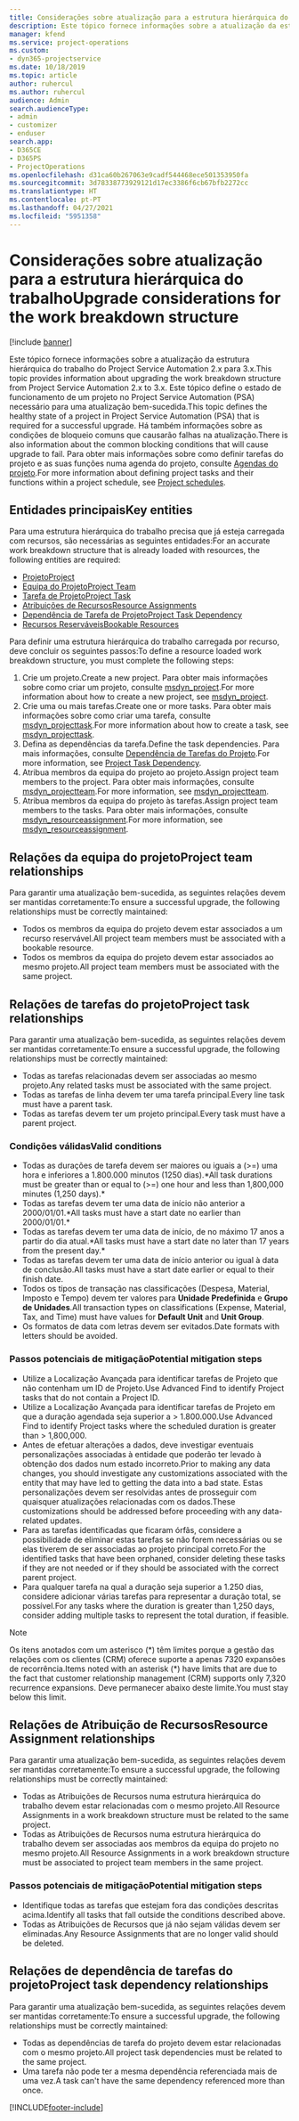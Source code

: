 ```yaml
---
title: Considerações sobre atualização para a estrutura hierárquica do trabalho
description: Este tópico fornece informações sobre a atualização da estrutura hierárquica do trabalho do Project Service Automation 2.x para 3.x.
manager: kfend
ms.service: project-operations
ms.custom:
- dyn365-projectservice
ms.date: 10/18/2019
ms.topic: article
author: ruhercul
ms.author: ruhercul
audience: Admin
search.audienceType:
- admin
- customizer
- enduser
search.app:
- D365CE
- D365PS
- ProjectOperations
ms.openlocfilehash: d31ca60b267063e9cadf544468ece501353950fa
ms.sourcegitcommit: 3d78338773929121d17ec3386f6cb67bfb2272cc
ms.translationtype: HT
ms.contentlocale: pt-PT
ms.lasthandoff: 04/27/2021
ms.locfileid: "5951358"
---
```

# <a name="upgrade-considerations-for-the-work-breakdown-structure"></a><span data-ttu-id="1cc6a-103">Considerações sobre atualização para a estrutura hierárquica do trabalho</span><span class="sxs-lookup"><span data-stu-id="1cc6a-103">Upgrade considerations for the work breakdown structure</span></span>

[!include [banner](../includes/psa-now-project-operations.md)]

<span data-ttu-id="1cc6a-104">Este tópico fornece informações sobre a atualização da estrutura hierárquica do trabalho do Project Service Automation 2.x para 3.x.</span><span class="sxs-lookup"><span data-stu-id="1cc6a-104">This topic provides information about upgrading the work breakdown structure from Project Service Automation 2.x to 3.x.</span></span> <span data-ttu-id="1cc6a-105">Este tópico define o estado de funcionamento de um projeto no Project Service Automation (PSA) necessário para uma atualização bem-sucedida.</span><span class="sxs-lookup"><span data-stu-id="1cc6a-105">This topic defines the healthy state of a project in Project Service Automation (PSA) that is required for a successful upgrade.</span></span> <span data-ttu-id="1cc6a-106">Há também informações sobre as condições de bloqueio comuns que causarão falhas na atualização.</span><span class="sxs-lookup"><span data-stu-id="1cc6a-106">There is also information about the common blocking conditions that will cause upgrade to fail.</span></span> <span data-ttu-id="1cc6a-107">Para obter mais informações sobre como definir tarefas do projeto e as suas funções numa agenda do projeto, consulte [Agendas do projeto](project-creating.md).</span><span class="sxs-lookup"><span data-stu-id="1cc6a-107">For more information about defining project tasks and their functions within a project schedule, see [Project schedules](project-creating.md).</span></span>

## <a name="key-entities"></a><span data-ttu-id="1cc6a-108">Entidades principais</span><span class="sxs-lookup"><span data-stu-id="1cc6a-108">Key entities</span></span>
<span data-ttu-id="1cc6a-109">Para uma estrutura hierárquica do trabalho precisa que já esteja carregada com recursos, são necessárias as seguintes entidades:</span><span class="sxs-lookup"><span data-stu-id="1cc6a-109">For an accurate work breakdown structure that is already loaded with resources, the following entities are required:</span></span>

- [<span data-ttu-id="1cc6a-110">Projeto</span><span class="sxs-lookup"><span data-stu-id="1cc6a-110">Project</span></span>](/dynamics365/customerengagement/on-premises/developer/entities/msdyn_project)
- [<span data-ttu-id="1cc6a-111">Equipa do Projeto</span><span class="sxs-lookup"><span data-stu-id="1cc6a-111">Project Team</span></span>](/dynamics365/customerengagement/on-premises/developer/entities/msdyn_projectteam)
- [<span data-ttu-id="1cc6a-112">Tarefa de Projeto</span><span class="sxs-lookup"><span data-stu-id="1cc6a-112">Project Task</span></span>](/dynamics365/customerengagement/on-premises/developer/entities/msdyn_projecttask)
- [<span data-ttu-id="1cc6a-113">Atribuições de Recursos</span><span class="sxs-lookup"><span data-stu-id="1cc6a-113">Resource Assignments</span></span>](/dynamics365/customerengagement/on-premises/developer/entities/msdyn_resourceassignment)
- [<span data-ttu-id="1cc6a-114">Dependência de Tarefa de Projeto</span><span class="sxs-lookup"><span data-stu-id="1cc6a-114">Project Task Dependency</span></span>](/dynamics365/customerengagement/on-premises/developer/entities/msdyn_projecttaskdependency)
- [<span data-ttu-id="1cc6a-115">Recursos Reserváveis</span><span class="sxs-lookup"><span data-stu-id="1cc6a-115">Bookable Resources</span></span>](/dynamics365/customerengagement/on-premises/developer/entities/bookableresource)

<span data-ttu-id="1cc6a-116">Para definir uma estrutura hierárquica do trabalho carregada por recurso, deve concluir os seguintes passos:</span><span class="sxs-lookup"><span data-stu-id="1cc6a-116">To define a resource loaded work breakdown structure, you must complete the following steps:</span></span>

1. <span data-ttu-id="1cc6a-117">Crie um projeto.</span><span class="sxs-lookup"><span data-stu-id="1cc6a-117">Create a new project.</span></span> <span data-ttu-id="1cc6a-118">Para obter mais informações sobre como criar um projeto, consulte [msdyn_project](/dynamics365/customerengagement/on-premises/developer/entities/msdyn_project).</span><span class="sxs-lookup"><span data-stu-id="1cc6a-118">For more information about how to create a new project, see [msdyn_project](/dynamics365/customerengagement/on-premises/developer/entities/msdyn_project).</span></span>
2. <span data-ttu-id="1cc6a-119">Crie uma ou mais tarefas.</span><span class="sxs-lookup"><span data-stu-id="1cc6a-119">Create one or more tasks.</span></span> <span data-ttu-id="1cc6a-120">Para obter mais informações sobre como criar uma tarefa, consulte [msdyn_projecttask](/dynamics365/customerengagement/on-premises/developer/entities/msdyn_projecttask).</span><span class="sxs-lookup"><span data-stu-id="1cc6a-120">For more information about how to create a task, see [msdyn_projecttask](/dynamics365/customerengagement/on-premises/developer/entities/msdyn_projecttask).</span></span>
3. <span data-ttu-id="1cc6a-121">Defina as dependências da tarefa.</span><span class="sxs-lookup"><span data-stu-id="1cc6a-121">Define the task dependencies.</span></span> <span data-ttu-id="1cc6a-122">Para mais informações, consulte [Dependência de Tarefas do Projeto](/dynamics365/customerengagement/on-premises/developer/entities/msdyn_projecttaskdependency).</span><span class="sxs-lookup"><span data-stu-id="1cc6a-122">For more information, see [Project Task Dependency](/dynamics365/customerengagement/on-premises/developer/entities/msdyn_projecttaskdependency).</span></span>
4. <span data-ttu-id="1cc6a-123">Atribua membros da equipa do projeto ao projeto.</span><span class="sxs-lookup"><span data-stu-id="1cc6a-123">Assign project team members to the project.</span></span> <span data-ttu-id="1cc6a-124">Para obter mais informações, consulte [msdyn_projectteam](/dynamics365/customerengagement/on-premises/developer/entities/msdyn_projectteam).</span><span class="sxs-lookup"><span data-stu-id="1cc6a-124">For more information, see [msdyn_projectteam](/dynamics365/customerengagement/on-premises/developer/entities/msdyn_projectteam).</span></span>
5. <span data-ttu-id="1cc6a-125">Atribua membros da equipa do projeto às tarefas.</span><span class="sxs-lookup"><span data-stu-id="1cc6a-125">Assign project team members to the tasks.</span></span> <span data-ttu-id="1cc6a-126">Para obter mais informações, consulte [msdyn_resourceassignment](/dynamics365/customerengagement/on-premises/developer/entities/msdyn_resourceassignment).</span><span class="sxs-lookup"><span data-stu-id="1cc6a-126">For more information, see [msdyn_resourceassignment](/dynamics365/customerengagement/on-premises/developer/entities/msdyn_resourceassignment).</span></span>

## <a name="project-team-relationships"></a><span data-ttu-id="1cc6a-127">Relações da equipa do projeto</span><span class="sxs-lookup"><span data-stu-id="1cc6a-127">Project team relationships</span></span>

<span data-ttu-id="1cc6a-128">Para garantir uma atualização bem-sucedida, as seguintes relações devem ser mantidas corretamente:</span><span class="sxs-lookup"><span data-stu-id="1cc6a-128">To ensure a successful upgrade, the following relationships must be correctly maintained:</span></span>
- <span data-ttu-id="1cc6a-129">Todos os membros da equipa do projeto devem estar associados a um recurso reservável.</span><span class="sxs-lookup"><span data-stu-id="1cc6a-129">All project team members must be associated with a bookable resource.</span></span>
- <span data-ttu-id="1cc6a-130">Todos os membros da equipa do projeto devem estar associados ao mesmo projeto.</span><span class="sxs-lookup"><span data-stu-id="1cc6a-130">All project team members must be associated with the same project.</span></span> 

## <a name="project-task-relationships"></a><span data-ttu-id="1cc6a-131">Relações de tarefas do projeto</span><span class="sxs-lookup"><span data-stu-id="1cc6a-131">Project task relationships</span></span>
<span data-ttu-id="1cc6a-132">Para garantir uma atualização bem-sucedida, as seguintes relações devem ser mantidas corretamente:</span><span class="sxs-lookup"><span data-stu-id="1cc6a-132">To ensure a successful upgrade, the following relationships must be correctly maintained:</span></span>

- <span data-ttu-id="1cc6a-133">Todas as tarefas relacionadas devem ser associadas ao mesmo projeto.</span><span class="sxs-lookup"><span data-stu-id="1cc6a-133">Any related tasks must be associated with the same project.</span></span>
- <span data-ttu-id="1cc6a-134">Todas as tarefas de linha devem ter uma tarefa principal.</span><span class="sxs-lookup"><span data-stu-id="1cc6a-134">Every line task must have a parent task.</span></span>
- <span data-ttu-id="1cc6a-135">Todas as tarefas devem ter um projeto principal.</span><span class="sxs-lookup"><span data-stu-id="1cc6a-135">Every task must have a parent project.</span></span>

### <a name="valid-conditions"></a><span data-ttu-id="1cc6a-136">Condições válidas</span><span class="sxs-lookup"><span data-stu-id="1cc6a-136">Valid conditions</span></span>

- <span data-ttu-id="1cc6a-137">Todas as durações de tarefa devem ser maiores ou iguais a (>=) uma hora e inferiores a 1.800.000 minutos (1250 dias).\*</span><span class="sxs-lookup"><span data-stu-id="1cc6a-137">All task durations must be greater than or equal to (>=) one hour and less than 1,800,000 minutes (1,250 days).\*</span></span>
- <span data-ttu-id="1cc6a-138">Todas as tarefas devem ter uma data de início não anterior a 2000/01/01.\*</span><span class="sxs-lookup"><span data-stu-id="1cc6a-138">All tasks must have a start date no earlier than 2000/01/01.\*</span></span>
- <span data-ttu-id="1cc6a-139">Todas as tarefas devem ter uma data de início, de no máximo 17 anos a partir do dia atual.\*</span><span class="sxs-lookup"><span data-stu-id="1cc6a-139">All tasks must have a start date no later than 17 years from the present day.\*</span></span>
- <span data-ttu-id="1cc6a-140">Todas as tarefas devem ter uma data de início anterior ou igual à data de conclusão.</span><span class="sxs-lookup"><span data-stu-id="1cc6a-140">All tasks must have a start date earlier or equal to their finish date.</span></span>
- <span data-ttu-id="1cc6a-141">Todos os tipos de transação nas classificações (Despesa, Material, Imposto e Tempo) devem ter valores para **Unidade Predefinida** e **Grupo de Unidades**.</span><span class="sxs-lookup"><span data-stu-id="1cc6a-141">All transaction types on classifications (Expense, Material, Tax, and Time) must have values for **Default Unit** and **Unit Group**.</span></span>
- <span data-ttu-id="1cc6a-142">Os formatos de data com letras devem ser evitados.</span><span class="sxs-lookup"><span data-stu-id="1cc6a-142">Date formats with letters should be avoided.</span></span>

### <a name="potential-mitigation-steps"></a><span data-ttu-id="1cc6a-143">Passos potenciais de mitigação</span><span class="sxs-lookup"><span data-stu-id="1cc6a-143">Potential mitigation steps</span></span>
- <span data-ttu-id="1cc6a-144">Utilize a Localização Avançada para identificar tarefas de Projeto que não contenham um ID de Projeto.</span><span class="sxs-lookup"><span data-stu-id="1cc6a-144">Use Advanced Find to identify Project tasks that do not contain a Project ID.</span></span>
- <span data-ttu-id="1cc6a-145">Utilize a Localização Avançada para identificar tarefas de Projeto em que a duração agendada seja superior a > 1.800.000.</span><span class="sxs-lookup"><span data-stu-id="1cc6a-145">Use Advanced Find to identify Project tasks where the scheduled duration is greater than > 1,800,000.</span></span>
- <span data-ttu-id="1cc6a-146">Antes de efetuar alterações a dados, deve investigar eventuais personalizações associadas à entidade que poderão ter levado à obtenção dos dados num estado incorreto.</span><span class="sxs-lookup"><span data-stu-id="1cc6a-146">Prior to making any data changes, you should investigate any customizations associated with the entity that may have led to getting the data into a bad state.</span></span> <span data-ttu-id="1cc6a-147">Estas personalizações devem ser resolvidas antes de prosseguir com quaisquer atualizações relacionadas com os dados.</span><span class="sxs-lookup"><span data-stu-id="1cc6a-147">These customizations should be addressed before proceeding with any data-related updates.</span></span>
- <span data-ttu-id="1cc6a-148">Para as tarefas identificadas que ficaram órfãs, considere a possibilidade de eliminar estas tarefas se não forem necessárias ou se elas tiverem de ser associadas ao projeto principal correto.</span><span class="sxs-lookup"><span data-stu-id="1cc6a-148">For the identified tasks that have been orphaned, consider deleting these tasks if they are not needed or if they should be associated with the correct parent project.</span></span>
- <span data-ttu-id="1cc6a-149">Para qualquer tarefa na qual a duração seja superior a 1.250 dias, considere adicionar várias tarefas para representar a duração total, se possível.</span><span class="sxs-lookup"><span data-stu-id="1cc6a-149">For any tasks where the duration is greater than 1,250 days, consider adding multiple tasks to represent the total duration, if feasible.</span></span>

> [!NOTE]
> <span data-ttu-id="1cc6a-150">Os itens anotados com um asterisco (\*) têm limites porque a gestão das relações com os clientes (CRM) oferece suporte a apenas 7320 expansões de recorrência.</span><span class="sxs-lookup"><span data-stu-id="1cc6a-150">Items noted with an asterisk (\*) have limits that are due to the fact that customer relationship management (CRM) supports only 7,320 recurrence expansions.</span></span> <span data-ttu-id="1cc6a-151">Deve permanecer abaixo deste limite.</span><span class="sxs-lookup"><span data-stu-id="1cc6a-151">You must stay below this limit.</span></span>

## <a name="resource-assignment-relationships"></a><span data-ttu-id="1cc6a-152">Relações de Atribuição de Recursos</span><span class="sxs-lookup"><span data-stu-id="1cc6a-152">Resource Assignment relationships</span></span>
<span data-ttu-id="1cc6a-153">Para garantir uma atualização bem-sucedida, as seguintes relações devem ser mantidas corretamente:</span><span class="sxs-lookup"><span data-stu-id="1cc6a-153">To ensure a successful upgrade, the following relationships must be correctly maintained:</span></span>

- <span data-ttu-id="1cc6a-154">Todas as Atribuições de Recursos numa estrutura hierárquica do trabalho devem estar relacionadas com o mesmo projeto.</span><span class="sxs-lookup"><span data-stu-id="1cc6a-154">All Resource Assignments in a work breakdown structure must be related to the same project.</span></span>
- <span data-ttu-id="1cc6a-155">Todas as Atribuições de Recursos numa estrutura hierárquica do trabalho devem ser associadas aos membros da equipa do projeto no mesmo projeto.</span><span class="sxs-lookup"><span data-stu-id="1cc6a-155">All Resource Assignments in a work breakdown structure must be associated to project team members in the same project.</span></span>

### <a name="potential-mitigation-steps"></a><span data-ttu-id="1cc6a-156">Passos potenciais de mitigação</span><span class="sxs-lookup"><span data-stu-id="1cc6a-156">Potential mitigation steps</span></span>
- <span data-ttu-id="1cc6a-157">Identifique todas as tarefas que estejam fora das condições descritas acima.</span><span class="sxs-lookup"><span data-stu-id="1cc6a-157">Identify all tasks that fall outside the conditions described above.</span></span>  
- <span data-ttu-id="1cc6a-158">Todas as Atribuições de Recursos que já não sejam válidas devem ser eliminadas.</span><span class="sxs-lookup"><span data-stu-id="1cc6a-158">Any Resource Assignments that are no longer valid should be deleted.</span></span>

## <a name="project-task-dependency-relationships"></a><span data-ttu-id="1cc6a-159">Relações de dependência de tarefas do projeto</span><span class="sxs-lookup"><span data-stu-id="1cc6a-159">Project task dependency relationships</span></span>
<span data-ttu-id="1cc6a-160">Para garantir uma atualização bem-sucedida, as seguintes relações devem ser mantidas corretamente:</span><span class="sxs-lookup"><span data-stu-id="1cc6a-160">To ensure a successful upgrade, the following relationships must be correctly maintained:</span></span>

- <span data-ttu-id="1cc6a-161">Todas as dependências de tarefa do projeto devem estar relacionadas com o mesmo projeto.</span><span class="sxs-lookup"><span data-stu-id="1cc6a-161">All project task dependencies must be related to the same project.</span></span>
- <span data-ttu-id="1cc6a-162">Uma tarefa não pode ter a mesma dependência referenciada mais de uma vez.</span><span class="sxs-lookup"><span data-stu-id="1cc6a-162">A task can't have the same dependency referenced more than once.</span></span>


[!INCLUDE[footer-include](../includes/footer-banner.md)]